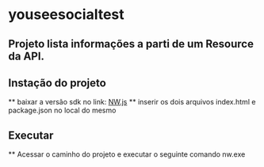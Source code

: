 # youseesocialtest

## Projeto lista informações a parti de um Resource da API.

## Instação do projeto

** baixar a versão sdk no link: [NW.js](https://nwjs.io/) 
** inserir os dois arquivos index.html e package.json no local do mesmo

## Executar

** Acessar o caminho do projeto e executar o seguinte comando nw.exe




